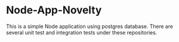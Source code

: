 # Node-App-Novelty
This is a simple Node application using postgres database. There are several unit test and integration tests under these repositories.
